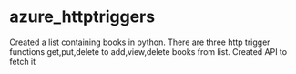 # azure_httptriggers

Created a list containing books in python. There are three http trigger functions get,put,delete to add,view,delete books from list. Created API to fetch it
